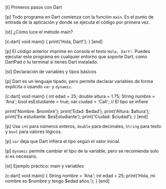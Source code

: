 [t] Primeros pasos con Dart

[p]
Todo programa en Dart comienza con la función `main`. Es el punto de entrada de la aplicación y donde se ejecuta el código por primera vez.

[st] ¿Cómo luce el método main?

[c:dart]
void main() {
  print('Hola, Dart!');
}
[end]


[p]
El código anterior imprime en consola el texto `Hola, Dart!`. Puedes ejecutar este programa en cualquier entorno que soporte Dart, como DartPad o tu terminal si tienes Dart instalado.

[st] Declaración de variables y tipos básicos

[p]
Dart es un lenguaje tipado, pero permite declarar variables de forma explícita o usando `var` y `dynamic`.

[c:dart]
void main() {
  int edad = 25;
  double altura = 1.75;
  String nombre = 'Ana';
  bool esEstudiante = true;
  var ciudad = 'Cali'; // El tipo se infiere
  
  print('Nombre: $nombre');
  print('Edad: $edad');
  print('Altura: $altura');
  print('Es estudiante: $esEstudiante');
  print('Ciudad: $ciudad');
}
[end]


[p]
Usa `int` para números enteros, `double` para decimales, `String` para texto y `bool` para valores lógicos.

[p]
`var` deja que Dart infiera el tipo según el valor inicial.

[p]
`dynamic` permite cambiar el tipo de la variable, pero se recomienda solo si es necesario.

[st] Ejemplo práctico: main y variables

[c:dart]
void main() {
  String nombre = 'Ana';
  int edad = 25;
  print('Hola, mi nombre es $nombre y tengo $edad años.');
}
[end]
